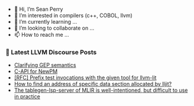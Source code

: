 - 👋 Hi, I’m Sean Perry
- 👀 I’m interested in compilers (c++, COBOL, llvm)
- 🌱 I’m currently learning ...
- 💞️ I’m looking to collaborate on ...
- 📫 How to reach me ...

<!---
s66perry/s66perry is a ✨ special ✨ repository because its `README.md` (this file) appears on your GitHub profile.
You can click the Preview link to take a look at your changes.
--->
### 📕 Latest LLVM Discourse Posts

<!-- DISCOURSE-LLVM:START -->
- [Clarifying GEP semantics](https://discourse.llvm.org/t/clarifying-gep-semantics/70415#post_13)
- [C-API for NewPM](https://discourse.llvm.org/t/c-api-for-newpm/70561#post_2)
- [[RFC] Prefix test invocations with the given tool for llvm-lit](https://discourse.llvm.org/t/rfc-prefix-test-invocations-with-the-given-tool-for-llvm-lit/70611#post_1)
- [How to find an address of specific data section allocated by lljit?](https://discourse.llvm.org/t/how-to-find-an-address-of-specific-data-section-allocated-by-lljit/70608#post_2)
- [The tablegen-lsp-server of MLIR is well-intentioned, but difficult to use in practice](https://discourse.llvm.org/t/the-tablegen-lsp-server-of-mlir-is-well-intentioned-but-difficult-to-use-in-practice/70600#post_2)
<!-- DISCOURSE-LLVM:END -->
